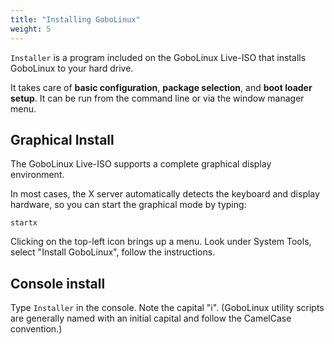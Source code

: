 ```yaml
---
title: "Installing GoboLinux"
weight: 5
---
```


`Installer` is a program included on the GoboLinux Live-ISO that installs
GoboLinux to your hard drive.

It takes care of **basic configuration**, **package selection**, and **boot
loader setup**. It can be run from the command line or via the window manager
menu.

## Graphical Install

The GoboLinux Live-ISO supports a complete graphical display environment.

In most cases, the X server automatically detects the keyboard and display
hardware, so you can start the graphical mode by typing:

```fish
startx
```

Clicking on the top-left icon brings up a menu. Look under System Tools, select
"Install GoboLinux", follow the instructions.

## Console install

Type `Installer` in the console. Note the capital "i". (GoboLinux utility
scripts are generally named with an initial capital and follow the CamelCase
convention.)
